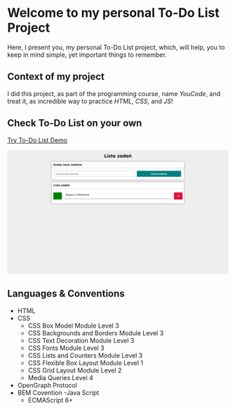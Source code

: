 # Welcome to my personal To-Do List Project

Here, I present you, my personal To-Do List project, which, will help, you to keep in mind simple, yet important things to remember.

## Context of my project

I did this project, as part of the programming course, name *YouCode*, and treat it, as incredible way to practice *HTML*, *CSS*, and *JS*!

## Check To-Do List on your own

[Try To-Do List Demo](https://oskarwlaszczuk.github.io/to-do-list/)

![To-Do List project screenshot](https://raw.githubusercontent.com/OskarWlaszczuk/to-do-list/43487e409429672d9be35be3b52c3ef434796789/img/project-screenshot.png)

## Languages & Conventions

- HTML
- CSS
    - CSS Box Model Module Level 3
    - CSS Backgrounds and Borders Module Level 3
    - CSS Text Decoration Module Level 3
    - CSS Fonts Module Level 3
    - CSS Lists and Counters Module Level 3
    - CSS Flexible Box Layout Module Level 1
    - CSS Grid Layout Module Level 2
    - Media Queries Level 4
- OpenGraph Protocol
- BEM Covention
-Java Script
    - ECMAScript 6+